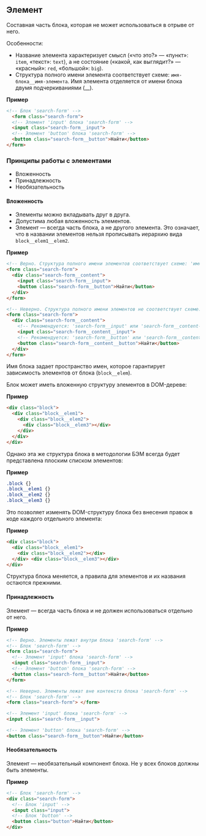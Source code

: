 ## Элемент

Составная часть блока, которая не может использоваться в отрыве от него. 

Особенности: 

* Название элемента характеризует смысл («что это?» — «пункт»: `item`, «текст»: `text`), а не состояние («какой, как выглядит?» — «красный»: `red`, «большой»: `big`). 
* Структура полного имени элемента соответствует схеме: `имя-блока__имя-элемента`. Имя элемента отделяется от имени блока двумя подчеркиваниями (__).

<strong>Пример</strong>

```html
<!-- Блок 'search-form' --> 
  <form class="search-form"> 
  <!-- Элемент 'input' блока 'search-form' --> 
  <input class="search-form__input"> 
  <!-- Элемент 'button' блока 'search-form' --> 
  <button class="search-form__button">Найти</button> 
</form>
```

### Принципы работы с элементами

* Вложенность
* Принадлежность
* Необязательность

#### Вложенность

* Элементы можно вкладывать друг в друга.
* Допустима любая вложенность элементов.
* Элемент — всегда часть блока, а не другого элемента. Это означает, что в названии элементов нельзя прописывать иерархию вида `block__elem1__elem2`.

<strong>Пример</strong>

```html
<!-- Верно. Структура полного имени элементов соответствует схеме: 'имя-блока__имя-элемента' --> 
<form class="search-form"> 
  <div class="search-form__content"> 
    <input class="search-form__input"> 
    <button class="search-form__button">Найти</button> 
  </div> 
</form> 

<!-- Неверно. Структура полного имени элементов не соответствует схеме: 'имя-блока__имя-элемента' --> 
<form class="search-form"> 
  <div class="search-form__content"> 
    <!-- Рекомендуется: 'search-form__input' или 'search-form__content-input' --> 
    <input class="search-form__content__input"> 
    <!-- Рекомендуется: 'search-form__button' или 'search-form__content-button' --> 
    <button class="search-form__content__button">Найти</button> 
  </div> 
</form>
```

Имя блока задает пространство имен, которое гарантирует зависимость элементов от блока (`block__elem`). 

Блок может иметь вложенную структуру элементов в DOM-дереве: 

<strong>Пример </strong>

```html
<div class="block"> 
  <div class="block__elem1"> 
    <div class="block__elem2"> 
      <div class="block__elem3"></div> 
    </div> 
  </div> 
</div>
```

Однако эта же структура блока в методологии БЭМ всегда будет представлена плоским списком элементов: 

<strong>Пример</strong>

```css
.block {} 
.block__elem1 {} 
.block__elem2 {} 
.block__elem3 {}
```

Это позволяет изменять DOM-структуру блока без внесения правок в коде каждого отдельного элемента: 

<strong>Пример</strong>

```html
<div class="block"> 
  <div class="block__elem1"> 
    <div class="block__elem2"></div> 
  </div> <div class="block__elem3"></div> 
</div>
```

Структура блока меняется, а правила для элементов и их названия остаются прежними.

#### Принадлежность

Элемент — всегда часть блока и не должен использоваться отдельно от него. 

<strong>Пример</strong>

```html
<!-- Верно. Элементы лежат внутри блока 'search-form' --> 
<!-- Блок 'search-form' --> 
<form class="search-form"> 
  <!-- Элемент 'input' блока 'search-form' --> 
  <input class="search-form__input"> 
  <!-- Элемент 'button' блока 'search-form' --> 
  <button class="search-form__button">Найти</button> 
</form> 

<!-- Неверно. Элементы лежат вне контекста блока 'search-form' --> 
<!-- Блок 'search-form' --> 
<form class="search-form"> </form> 

<!-- Элемент 'input' блока 'search-form' --> 
<input class="search-form__input"> 

<!-- Элемент 'button' блока 'search-form' --> 
<button class="search-form__button">Найти</button>
```

#### Необязательность

Элемент — необязательный компонент блока. Не у всех блоков должны быть элементы. 

<strong>Пример</strong>

```html
<!-- Блок 'search-form' --> 
<div class="search-form"> 
  <!-- Блок 'input' --> 
  <input class="input"> 
  <!-- Блок 'button' --> 
  <button class="button">Найти</button>
</div>
```